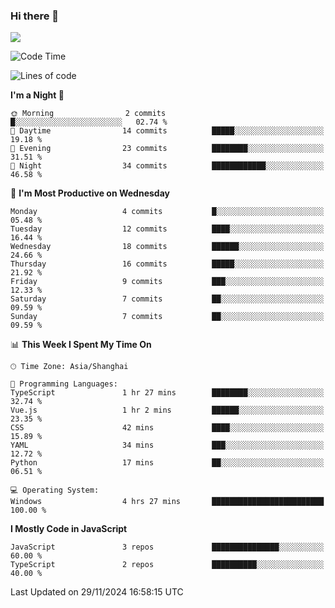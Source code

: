### Hi there 👋

<img src="https://github-readme-stats.vercel.app/api/top-langs/?username=lhvision"/>

<!--START_SECTION:waka-->
![Code Time](http://img.shields.io/badge/Code%20Time-4%20hrs%2027%20mins-blue)

![Lines of code](https://img.shields.io/badge/From%20Hello%20World%20I%27ve%20Written-48.1%20thousand%20lines%20of%20code-blue)

**I'm a Night 🦉** 

```text
🌞 Morning                2 commits           █░░░░░░░░░░░░░░░░░░░░░░░░   02.74 % 
🌆 Daytime                14 commits          █████░░░░░░░░░░░░░░░░░░░░   19.18 % 
🌃 Evening                23 commits          ████████░░░░░░░░░░░░░░░░░   31.51 % 
🌙 Night                  34 commits          ████████████░░░░░░░░░░░░░   46.58 % 
```
📅 **I'm Most Productive on Wednesday** 

```text
Monday                   4 commits           █░░░░░░░░░░░░░░░░░░░░░░░░   05.48 % 
Tuesday                  12 commits          ████░░░░░░░░░░░░░░░░░░░░░   16.44 % 
Wednesday                18 commits          ██████░░░░░░░░░░░░░░░░░░░   24.66 % 
Thursday                 16 commits          █████░░░░░░░░░░░░░░░░░░░░   21.92 % 
Friday                   9 commits           ███░░░░░░░░░░░░░░░░░░░░░░   12.33 % 
Saturday                 7 commits           ██░░░░░░░░░░░░░░░░░░░░░░░   09.59 % 
Sunday                   7 commits           ██░░░░░░░░░░░░░░░░░░░░░░░   09.59 % 
```


📊 **This Week I Spent My Time On** 

```text
🕑︎ Time Zone: Asia/Shanghai

💬 Programming Languages: 
TypeScript               1 hr 27 mins        ████████░░░░░░░░░░░░░░░░░   32.74 % 
Vue.js                   1 hr 2 mins         ██████░░░░░░░░░░░░░░░░░░░   23.35 % 
CSS                      42 mins             ████░░░░░░░░░░░░░░░░░░░░░   15.89 % 
YAML                     34 mins             ███░░░░░░░░░░░░░░░░░░░░░░   12.72 % 
Python                   17 mins             ██░░░░░░░░░░░░░░░░░░░░░░░   06.51 % 

💻 Operating System: 
Windows                  4 hrs 27 mins       █████████████████████████   100.00 % 
```

**I Mostly Code in JavaScript** 

```text
JavaScript               3 repos             ███████████████░░░░░░░░░░   60.00 % 
TypeScript               2 repos             ██████████░░░░░░░░░░░░░░░   40.00 % 
```




 Last Updated on 29/11/2024 16:58:15 UTC
<!--END_SECTION:waka-->
